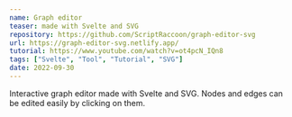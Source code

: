 ```yaml
---
name: Graph editor
teaser: made with Svelte and SVG
repository: https://github.com/ScriptRaccoon/graph-editor-svg
url: https://graph-editor-svg.netlify.app/
tutorial: https://www.youtube.com/watch?v=ot4pcN_IQn8
tags: ["Svelte", "Tool", "Tutorial", "SVG"]
date: 2022-09-30
---
```


Interactive graph editor made with Svelte and SVG. Nodes and edges can be edited easily by clicking on them.
